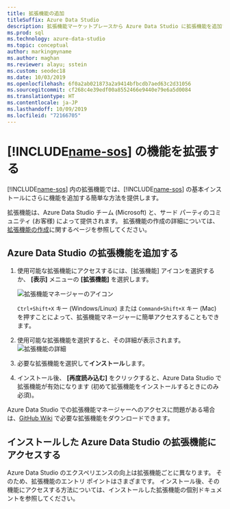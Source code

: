 ```yaml
---
title: 拡張機能の追加
titleSuffix: Azure Data Studio
description: 拡張機能マーケットプレースから Azure Data Studio に拡張機能を追加する
ms.prod: sql
ms.technology: azure-data-studio
ms.topic: conceptual
author: markingmyname
ms.author: maghan
ms.reviewer: alayu; sstein
ms.custom: seodec18
ms.date: 10/03/2019
ms.openlocfilehash: 6f0a2ab021873a2a9414bfbcdb7aed63c2d31056
ms.sourcegitcommit: cf268c4e39edf00a8552466e9440e79e6a5d0084
ms.translationtype: HT
ms.contentlocale: ja-JP
ms.lasthandoff: 10/09/2019
ms.locfileid: "72166705"
---
```

# <a name="extend-the-functionality-of-includename-sosincludesname-sos-shortmd"></a>[!INCLUDE[name-sos](../includes/name-sos-short.md)] の機能を拡張する

[!INCLUDE[name-sos](../includes/name-sos-short.md)] 内の拡張機能では、[!INCLUDE[name-sos](../includes/name-sos-short.md)] の基本インストールにさらに機能を追加する簡単な方法を提供します。 

拡張機能は、Azure Data Studio チーム (Microsoft) と、サード パーティのコミュニティ (お客様) によって提供されます。 拡張機能の作成の詳細については、[拡張機能の作成](extension-authoring.md)に関するページを参照してください。


## <a name="add-azure-data-studio-extensions"></a>Azure Data Studio の拡張機能を追加する

1. 使用可能な拡張機能にアクセスするには、[拡張機能] アイコンを選択するか、 **[表示]** メニューの **[拡張機能]** を選択します。

    ![拡張機能マネージャーのアイコン](media/extensions/extension-manager-icon.png)

    `Ctrl+Shift+X` キー (Windows/Linux) または `Command+Shift+X` キー (Mac) を押すことによって、拡張機能マネージャーに簡単アクセスすることもできます。

2. 使用可能な拡張機能を選択すると、その詳細が表示されます。
    ![拡張機能の詳細](media/extensions/extension-details.png)

3. 必要な拡張機能を選択して**インストール**します。

4. インストール後、 **[再度読み込む]** をクリックすると、Azure Data Studio で拡張機能が有効になります (初めて拡張機能をインストールするときにのみ必須)。

Azure Data Studio での拡張機能マネージャーへのアクセスに問題がある場合は、[GitHub Wiki](https://github.com/microsoft/azuredatastudio/wiki/List-of-Extensions) で必要な拡張機能をダウンロードできます。


## <a name="access-installed-azure-data-studio-extensions"></a>インストールした Azure Data Studio の拡張機能にアクセスする

Azure Data Studio のエクスペリエンスの向上は拡張機能ごとに異なります。 そのため、拡張機能のエントリ ポイントはさまざまです。 インストール後、その機能にアクセスする方法については、インストールした拡張機能の個別ドキュメントを参照してください。
